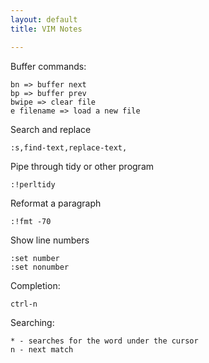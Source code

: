 ```yaml
---
layout: default
title: VIM Notes

---
```



Buffer commands:

	bn => buffer next
	bp => buffer prev
	bwipe => clear file
	e filename => load a new file

Search and replace

	:s,find-text,replace-text,

Pipe through tidy or other program

	:!perltidy

Reformat a paragraph

	:!fmt -70

Show line numbers

	:set number
	:set nonumber

Completion:

	ctrl-n

Searching:

	* - searches for the word under the cursor
	n - next match


